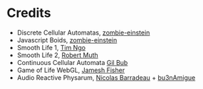 
# Credits

- Discrete Cellular Automatas, [zombie-einstein](https://github.com/zombie-einstein/Cellular-Automata)
- Javascript Boids, [zombie-einstein](https://github.com/zombie-einstein/Javascript-Boids)
- Smooth Life 1, [Tim Ngo](https://github.com/timmngo/smoothlife-shader)
- Smooth Life 2, [Robert Muth](http://art.muth.org/smoothlife.html)
- Continuous Cellular Automata [Gil Bub](http://gil-bub.lab.mcgill.ca/dev/webGL_CA.html)
- Game of Life WebGL, [Jamesh Fisher](https://jameshfisher.com/2017/10/23/webgl-big-game-of-life/)
- Audio Reactive Physarum, [Nicolas Barradeau](https://github.com/nicoptere/physarum) + [bu3nAmigue](https://github.com/bu3nAmigue/physarum-audio-reactive)
